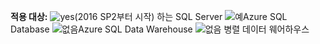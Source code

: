 <Token>**적용 대상:** ![yes](media/yes.png)(2016 SP2부터 시작) 하는 SQL Server ![예](media/yes.png)Azure SQL Database ![없음](media/no.png)Azure SQL Data Warehouse ![없음](media/no.png) 병렬 데이터 웨어하우스 </Token>
